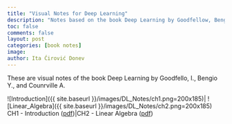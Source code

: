 ```yaml
---
title: "Visual Notes for Deep Learning"
description: "Notes based on the book Deep Learning by Goodfellow, Bengio, and Courville."
toc: false
comments: false
layout: post
categories: [book notes]
image: 
author: Ita Ćirović Donev
---
```


These are visual notes of the book Deep Learning by Goodfello, I., Bengio Y., and Counrville A.


![Introduction]({{ site.baseurl }}/images/DL_Notes/ch1.png=200x185)| ![Linear_Algebra]({{ site.baseurl }}/images/DL_Notes/ch2.png=200x185)
CH1 - Introduction ([pdf](https://github.com/itacdonev/ML-Stories/blob/master/docs/Chapter%201%20-%20Introduction.pdf))|CH2 - Linear Algebra ([pdf](https://github.com/itacdonev/ML-Stories/blob/master/docs/Chapter%202%20-%20Linear%20Algebra.pdf))